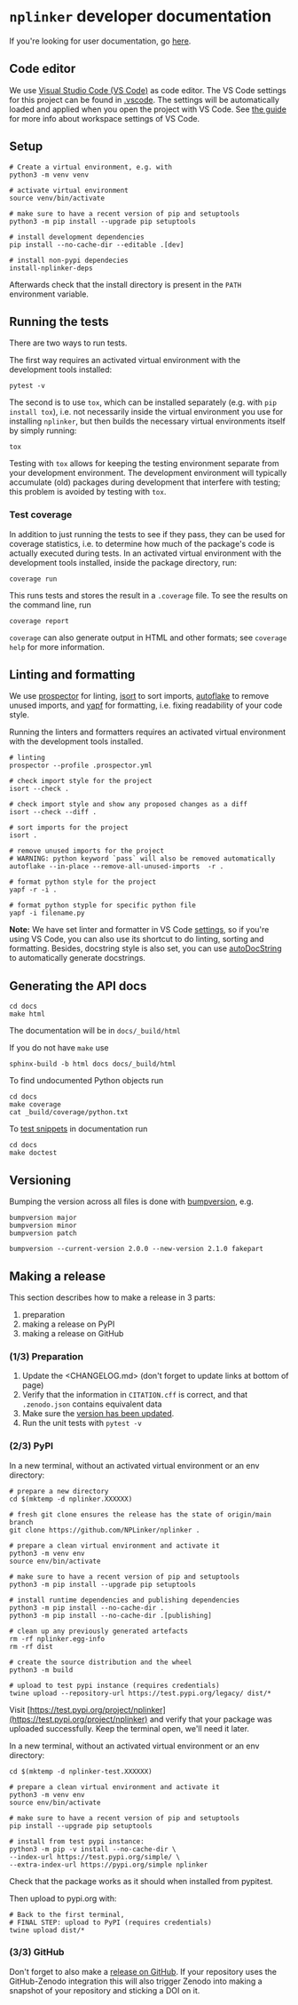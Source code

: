 # `nplinker` developer documentation

If you're looking for user documentation, go [here](README.md).

## Code editor
We use [Visual Studio Code (VS Code)](https://code.visualstudio.com/) as code editor.
The VS Code settings for this project can be found in [.vscode](.vscode).
The settings will be automatically loaded and applied when you open the project with VS Code.
See [the guide](https://code.visualstudio.com/docs/getstarted/settings) for more info about workspace settings of VS Code.


## Setup

```shell
# Create a virtual environment, e.g. with
python3 -m venv venv

# activate virtual environment
source venv/bin/activate

# make sure to have a recent version of pip and setuptools
python3 -m pip install --upgrade pip setuptools

# install development dependencies
pip install --no-cache-dir --editable .[dev]

# install non-pypi dependecies
install-nplinker-deps
```

Afterwards check that the install directory is present in the `PATH` environment variable.

## Running the tests

There are two ways to run tests.

The first way requires an activated virtual environment with the development tools installed:

```shell
pytest -v
```

The second is to use `tox`, which can be installed separately (e.g. with `pip install tox`), i.e. not necessarily inside the virtual environment you use for installing `nplinker`, but then builds the necessary virtual environments itself by simply running:

```shell
tox
```

Testing with `tox` allows for keeping the testing environment separate from your development environment.
The development environment will typically accumulate (old) packages during development that interfere with testing; this problem is avoided by testing with `tox`.

### Test coverage

In addition to just running the tests to see if they pass, they can be used for coverage statistics, i.e. to determine how much of the package's code is actually executed during tests.
In an activated virtual environment with the development tools installed, inside the package directory, run:

```shell
coverage run
```

This runs tests and stores the result in a `.coverage` file.
To see the results on the command line, run

```shell
coverage report
```

`coverage` can also generate output in HTML and other formats; see `coverage help` for more information.

## Linting and formatting


We use [prospector](https://pypi.org/project/prospector/) for linting, [isort](https://pycqa.github.io/isort/) to sort imports, [autoflake](https://github.com/PyCQA/autoflake) to remove unused imports, and [yapf](https://github.com/google/yapf) for formatting, i.e. fixing readability of your code style.

Running the linters and formatters requires an activated virtual environment with the development tools installed.

```shell
# linting
prospector --profile .prospector.yml

# check import style for the project
isort --check .

# check import style and show any proposed changes as a diff
isort --check --diff .

# sort imports for the project
isort .

# remove unused imports for the project
# WARNING: python keyword `pass` will also be removed automatically
autoflake --in-place --remove-all-unused-imports  -r .

# format python style for the project
yapf -r -i .

# format python styple for specific python file
yapf -i filename.py
```

**Note:** We have set linter and formatter in VS Code [settings](.vscode),
so if you're using VS Code, you can also use its shortcut to do linting, sorting and formatting.
Besides, docstring style is also set, you can use [autoDocString](https://marketplace.visualstudio.com/items?itemName=njpwerner.autodocstring) to automatically generate docstrings.

## Generating the API docs

```shell
cd docs
make html
```

The documentation will be in `docs/_build/html`

If you do not have `make` use

```shell
sphinx-build -b html docs docs/_build/html
```

To find undocumented Python objects run

```shell
cd docs
make coverage
cat _build/coverage/python.txt
```

To [test snippets](https://www.sphinx-doc.org/en/master/usage/extensions/doctest.html) in documentation run

```shell
cd docs
make doctest
```

## Versioning

Bumping the version across all files is done with [bumpversion](https://github.com/c4urself/bump2version), e.g.

```shell
bumpversion major
bumpversion minor
bumpversion patch

bumpversion --current-version 2.0.0 --new-version 2.1.0 fakepart
```

## Making a release

This section describes how to make a release in 3 parts:

1. preparation
1. making a release on PyPI
1. making a release on GitHub

### (1/3) Preparation

1. Update the <CHANGELOG.md> (don't forget to update links at bottom of page)
2. Verify that the information in `CITATION.cff` is correct, and that `.zenodo.json` contains equivalent data
3. Make sure the [version has been updated](#versioning).
4. Run the unit tests with `pytest -v`

### (2/3) PyPI

In a new terminal, without an activated virtual environment or an env directory:

```shell
# prepare a new directory
cd $(mktemp -d nplinker.XXXXXX)

# fresh git clone ensures the release has the state of origin/main branch
git clone https://github.com/NPLinker/nplinker .

# prepare a clean virtual environment and activate it
python3 -m venv env
source env/bin/activate

# make sure to have a recent version of pip and setuptools
python3 -m pip install --upgrade pip setuptools

# install runtime dependencies and publishing dependencies
python3 -m pip install --no-cache-dir .
python3 -m pip install --no-cache-dir .[publishing]

# clean up any previously generated artefacts
rm -rf nplinker.egg-info
rm -rf dist

# create the source distribution and the wheel
python3 -m build

# upload to test pypi instance (requires credentials)
twine upload --repository-url https://test.pypi.org/legacy/ dist/*
```

Visit
[https://test.pypi.org/project/nplinker](https://test.pypi.org/project/nplinker)
and verify that your package was uploaded successfully. Keep the terminal open, we'll need it later.

In a new terminal, without an activated virtual environment or an env directory:

```shell
cd $(mktemp -d nplinker-test.XXXXXX)

# prepare a clean virtual environment and activate it
python3 -m venv env
source env/bin/activate

# make sure to have a recent version of pip and setuptools
pip install --upgrade pip setuptools

# install from test pypi instance:
python3 -m pip -v install --no-cache-dir \
--index-url https://test.pypi.org/simple/ \
--extra-index-url https://pypi.org/simple nplinker
```

Check that the package works as it should when installed from pypitest.

Then upload to pypi.org with:

```shell
# Back to the first terminal,
# FINAL STEP: upload to PyPI (requires credentials)
twine upload dist/*
```

### (3/3) GitHub

Don't forget to also make a [release on GitHub](https://github.com/NPLinker/nplinker/releases/new). If your repository uses the GitHub-Zenodo integration this will also trigger Zenodo into making a snapshot of your repository and sticking a DOI on it.
